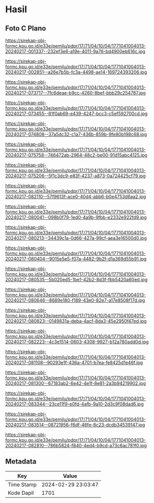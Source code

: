# Hasil

## Foto C Plano

https://sirekap-obj-formc.kpu.go.id/e33e/pemilu/pdpr/17/71/04/10/04/1771041004013-20240217-001337--232ef3e6-a19e-4011-9a76-bd4900eb616c.jpg

https://sirekap-obj-formc.kpu.go.id/e33e/pemilu/pdpr/17/71/04/10/04/1771041004013-20240217-002851--a26e7b5b-fc3a-4498-ae14-169724393206.jpg

https://sirekap-obj-formc.kpu.go.id/e33e/pemilu/pdpr/17/71/04/10/04/1771041004013-20240217-073717--7fc6deae-b9cc-4260-8bef-bbb29c254787.jpg

https://sirekap-obj-formc.kpu.go.id/e33e/pemilu/pdpr/17/71/04/10/04/1771041004013-20240217-073455--81f0ab69-e439-4247-bcc3-c5ef592700cd.jpg

https://sirekap-obj-formc.kpu.go.id/e33e/pemilu/pdpr/17/71/04/10/04/1771041004013-20240217-074808--37a5dc32-c1a7-436b-859b-9fe80b198c68.jpg

https://sirekap-obj-formc.kpu.go.id/e33e/pemilu/pdpr/17/71/04/10/04/1771041004013-20240217-075758--746472ab-2964-48c2-be00-91d15abc4125.jpg

https://sirekap-obj-formc.kpu.go.id/e33e/pemilu/pdpr/17/71/04/10/04/1771041004013-20240217-075206--5f1c3dc9-e83f-4237-a873-0a724425cf79.jpg

https://sirekap-obj-formc.kpu.go.id/e33e/pemilu/pdpr/17/71/04/10/04/1771041004013-20240217-082110--57f9613f-ace0-40d4-abb6-b0e4753d6aa2.jpg

https://sirekap-obj-formc.kpu.go.id/e33e/pemilu/pdpr/17/71/04/10/04/1771041004013-20240217-080041--098b0f79-1ed0-4a9b-9fbb-e2332e922fd9.jpg

https://sirekap-obj-formc.kpu.go.id/e33e/pemilu/pdpr/17/71/04/10/04/1771041004013-20240217-080213--34439c1a-0d66-427a-99cf-aea3e16500d0.jpg

https://sirekap-obj-formc.kpu.go.id/e33e/pemilu/pdpr/17/71/04/10/04/1771041004013-20240217-080404--9015e5e5-f07a-4482-9b2f-d1a369d55b91.jpg

https://sirekap-obj-formc.kpu.go.id/e33e/pemilu/pdpr/17/71/04/10/04/1771041004013-20240217-080535--5b020ed5-1be1-42b2-8d3f-fbb5420a60ed.jpg

https://sirekap-obj-formc.kpu.go.id/e33e/pemilu/pdpr/17/71/04/10/04/1771041004013-20240217-080646--8689e180-f189-43e0-82e7-a17e8508f17d.jpg

https://sirekap-obj-formc.kpu.go.id/e33e/pemilu/pdpr/17/71/04/10/04/1771041004013-20240217-080823--0149831a-deba-4acf-8da3-45e2950f47ed.jpg

https://sirekap-obj-formc.kpu.go.id/e33e/pemilu/pdpr/17/71/04/10/04/1771041004013-20240217-082223--4c3e1514-0603-4308-9927-b12a780add0d.jpg

https://sirekap-obj-formc.kpu.go.id/e33e/pemilu/pdpr/17/71/04/10/04/1771041004013-20240217-081108--90293e1f-436a-4701-b7ea-fe8425d1e46f.jpg

https://sirekap-obj-formc.kpu.go.id/e33e/pemilu/pdpr/17/71/04/10/04/1771041004013-20240217-081300--67183ab2-6e42-4e1f-8e81-2a3b94219902.jpg

https://sirekap-obj-formc.kpu.go.id/e33e/pemilu/pdpr/17/71/04/10/04/1771041004013-20240217-083344--23ce11f9-e0fd-4afb-9a10-2d3c9f08dad6.jpg

https://sirekap-obj-formc.kpu.go.id/e33e/pemilu/pdpr/17/71/04/10/04/1771041004013-20240217-083514--08721956-f6df-46fe-8c23-dcdb34539147.jpg

https://sirekap-obj-formc.kpu.go.id/e33e/pemilu/pdpr/17/71/04/10/04/1771041004013-20240217-082810--786b5824-f840-4ed4-b9cd-a73c6ac781f0.jpg


## Metadata

| Key        | Value               |
| ---------- | ------------------- |
| Time Stamp | 2024-02-29 23:03:47 |
| Kode Dapil | 1701                |



